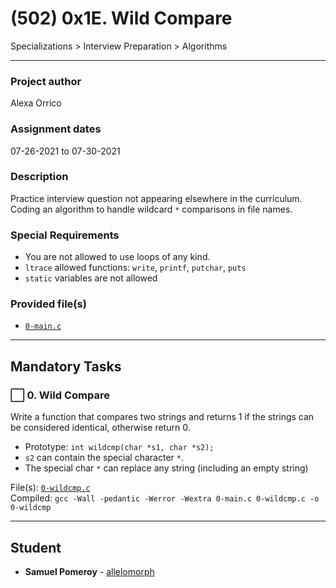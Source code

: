 # (502) 0x1E. Wild Compare
Specializations > Interview Preparation > Algorithms

---

### Project author
Alexa Orrico

### Assignment dates
07-26-2021 to 07-30-2021

### Description
Practice interview question not appearing elsewhere in the curriculum. Coding an algorithm to handle wildcard `*` comparisons in file names.

### Special Requirements
* You are not allowed to use loops of any kind.
* `ltrace` allowed functions: `write`, `printf`, `putchar`, `puts`
* `static` variables are not allowed

### Provided file(s)
* [`0-main.c`](./0-main.c)

---

## Mandatory Tasks

### :white_large_square: 0. Wild Compare
Write a function that compares two strings and returns 1 if the strings can be considered identical, otherwise return 0.

* Prototype: `int wildcmp(char *s1, char *s2);`
* `s2` can contain the special character `*`.
* The special char `*` can replace any string (including an empty string)

File(s): [`0-wildcmp.c`](./0-wildcmp.c)\
Compiled: `gcc -Wall -pedantic -Werror -Wextra 0-main.c 0-wildcmp.c -o 0-wildcmp`

---

## Student
* **Samuel Pomeroy** - [allelomorph](github.com/allelomorph)

